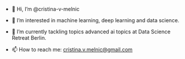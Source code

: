- 👋 Hi, I’m @cristina-v-melnic
- 👀 I’m interested in machine learning, deep learning and data science.
- 🌱 I’m currently tackling topics advanced ai topics at Data Science Retreat Berlin.

- 📫 How to reach me: cristina.v.melnic@gmail.com

<!---
cristina-v-melnic/cristina-v-melnic is a ✨ special ✨ repository because its `README.md` (this file) appears on your GitHub profile.
You can click the Preview link to take a look at your changes.
--->
